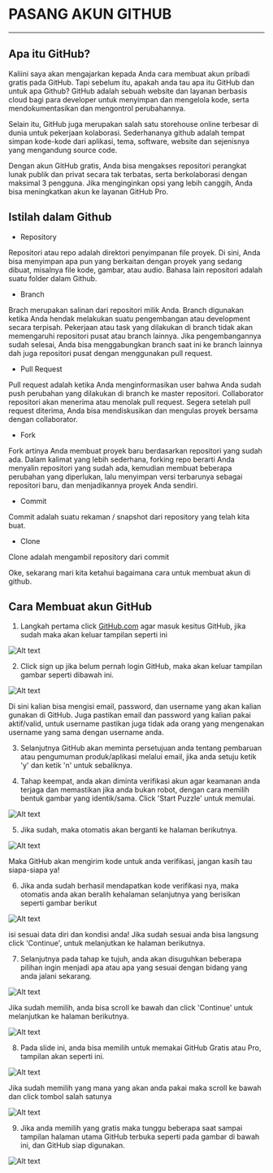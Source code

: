 # **PASANG AKUN GITHUB**
------------------------

## Apa itu GitHub?

Kaliini saya akan mengajarkan kepada Anda cara membuat akun pribadi gratis pada GitHub. Tapi sebelum itu, apakah anda tau apa itu GitHub dan untuk apa Github? GitHub adalah sebuah website dan layanan berbasis cloud bagi para developer untuk menyimpan dan mengelola kode, serta mendokumentasikan dan mengontrol perubahannya.

Selain itu, GitHub juga merupakan salah satu storehouse online terbesar di dunia untuk pekerjaan kolaborasi. Sederhananya github adalah tempat simpan kode-kode dari aplikasi, tema, software, website dan sejenisnya yang mengandung source code.

Dengan akun GitHub gratis, Anda bisa mengakses repositori perangkat lunak publik dan privat secara tak terbatas, serta berkolaborasi dengan maksimal 3 pengguna. Jika menginginkan opsi yang lebih canggih, Anda bisa meningkatkan akun ke layanan GitHub Pro.

## Istilah dalam Github

* Repository

Repositori atau repo adalah direktori penyimpanan file proyek. Di sini, Anda bisa menyimpan apa pun yang berkaitan dengan proyek yang sedang dibuat, misalnya file kode, gambar, atau audio.  Bahasa lain repositori adalah suatu folder dalam Github.

* Branch

Brach merupakan salinan dari repositori milik Anda. Branch digunakan ketika Anda hendak melakukan suatu pengembangan atau development secara terpisah. Pekerjaan atau task yang dilakukan di branch tidak akan memengaruhi repositori pusat atau branch lainnya. Jika pengembangannya sudah selesai, Anda bisa menggabungkan branch saat ini ke branch lainnya dah juga repositori pusat dengan menggunakan pull request.

* Pull Request

Pull request adalah ketika Anda menginformasikan user bahwa Anda sudah push perubahan yang dilakukan di branch ke master repositori. Collaborator repositori akan menerima atau menolak pull request. Segera setelah pull request diterima, Anda bisa mendiskusikan dan mengulas proyek bersama dengan collaborator.

* Fork 

Fork artinya Anda membuat proyek baru berdasarkan repositori yang sudah ada. Dalam kalimat yang lebih sederhana, forking repo berarti Anda menyalin repositori yang sudah ada, kemudian membuat beberapa perubahan yang diperlukan, lalu menyimpan versi terbarunya sebagai repositori baru, dan menjadikannya proyek Anda sendiri.

* Commit

Commit adalah suatu rekaman / snapshot dari repository yang telah kita buat.

* Clone

Clone adalah mengambil repository dari commit

Oke, sekarang mari kita ketahui bagaimana cara untuk membuat akun di github.

## Cara Membuat akun GitHub

1. Langkah pertama click [GitHub.com](https://github.com/) agar masuk kesitus GitHub, jika sudah maka akan keluar tampilan seperti ini

![Alt text](gambar/github2.png.jpg)

2. Click sign up jika belum pernah login GitHub, maka akan keluar tampilan gambar seperti dibawah ini.

![Alt text](gambar/github2.2.jpg)

Di sini kalian bisa mengisi email, password, dan username yang akan kalian gunakan di GitHub. Juga pastikan email dan password yang kalian pakai aktif/valid, untuk username pastikan juga tidak ada orang yang mengenakan username yang sama dengan username anda.

3. Selanjutnya GitHub akan meminta persetujuan anda tentang pembaruan atau pengumuman produk/aplikasi melalui email, jika anda setuju ketik 'y' dan ketik 'n' untuk sebaliknya.

4. Tahap keempat, anda akan diminta verifikasi akun agar keamanan anda terjaga dan memastikan jika anda bukan robot, dengan cara memilih bentuk gambar yang identik/sama. Click 'Start Puzzle' untuk memulai.

![Alt text](gambar/github4.png.jpg)

5. Jika sudah, maka otomatis akan berganti ke halaman berikutnya.

![Alt text](gambar/github5.png.jpg)

Maka GitHub akan mengirim kode untuk anda verifikasi, jangan kasih tau siapa-siapa ya!

6. Jika anda sudah berhasil mendapatkan kode verifikasi nya, maka otomatis anda akan beralih kehalaman selanjutnya yang berisikan seperti gambar berikut

![Alt text](gambar/github6.png.jpg)

isi sesuai data diri dan kondisi anda! Jika sudah sesuai anda bisa langsung click 'Continue', untuk melanjutkan ke halaman berikutnya.

7. Selanjutnya pada tahap ke tujuh, anda akan disuguhkan beberapa pilihan ingin menjadi apa atau apa yang sesuai dengan bidang yang anda jalani sekarang.

![Alt text](gambar/github7.png.jpg)

Jika sudah memilih, anda bisa scroll ke bawah dan click 'Continue' untuk melanjutkan ke halaman berikutnya.

![Alt text](gambar/githb8.png.jpg)

8. Pada slide ini, anda bisa memilih untuk memakai GitHub Gratis atau Pro, tampilan akan seperti ini.

![Alt text](gambar/github9.png.jpg)

Jika sudah memilih yang mana yang akan anda pakai maka scroll ke bawah dan click tombol salah satunya

![Alt text](gambar/github10.png.jpg)

9. Jika anda memilih yang gratis maka tunggu beberapa saat sampai tampilan halaman utama GitHub terbuka seperti pada gambar di bawah ini, dan GitHub siap digunakan.

![Alt text](gambar/github11.png.jpg)
